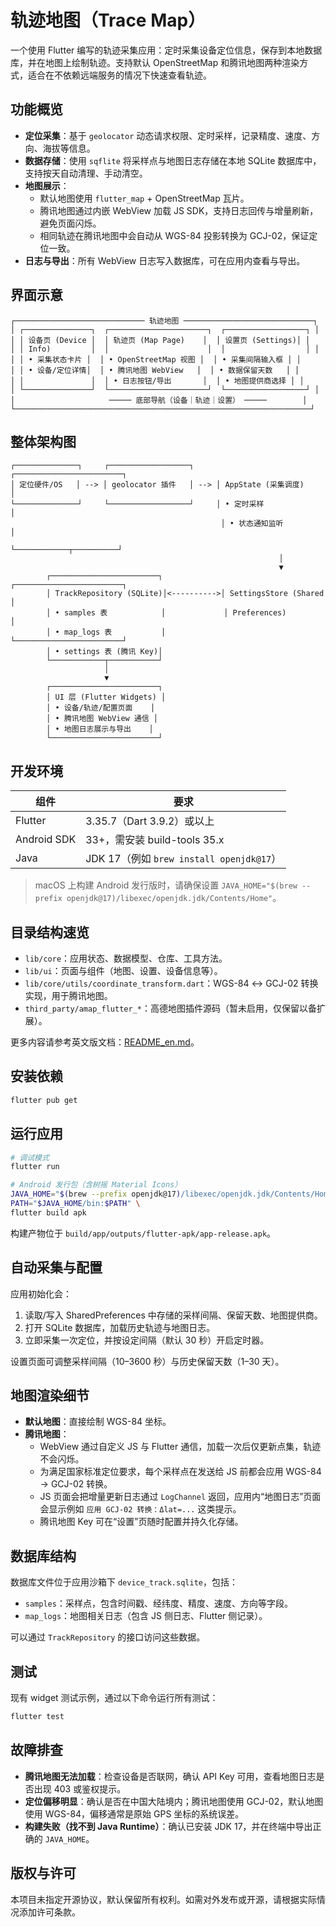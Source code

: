 # 轨迹地图（Trace Map）

一个使用 Flutter 编写的轨迹采集应用：定时采集设备定位信息，保存到本地数据库，并在地图上绘制轨迹。支持默认 OpenStreetMap 和腾讯地图两种渲染方式，适合在不依赖远端服务的情况下快速查看轨迹。

## 功能概览

- **定位采集**：基于 `geolocator` 动态请求权限、定时采样，记录精度、速度、方向、海拔等信息。
- **数据存储**：使用 `sqflite` 将采样点与地图日志存储在本地 SQLite 数据库中，支持按天自动清理、手动清空。
- **地图展示**：
  - 默认地图使用 `flutter_map` + OpenStreetMap 瓦片。
  - 腾讯地图通过内嵌 WebView 加载 JS SDK，支持日志回传与增量刷新，避免页面闪烁。
  - 相同轨迹在腾讯地图中会自动从 WGS-84 投影转换为 GCJ-02，保证定位一致。
- **日志与导出**：所有 WebView 日志写入数据库，可在应用内查看与导出。

## 界面示意

```text
┌───────────────────────────── 轨迹地图 ─────────────────────────────┐
│ ┌───────────────┐  ┌──────────────────────┐  ┌──────────────────┐ │
│ │ 设备页 (Device │  │ 轨迹页 (Map Page)    │  │ 设置页 (Settings)│ │
│ │ Info)         │  │                      │  │                  │ │
│ │ • 采集状态卡片 │  │ • OpenStreetMap 视图 │  │ • 采集间隔输入框 │ │
│ │ • 设备/定位详情│  │ • 腾讯地图 WebView   │  │ • 数据保留天数   │ │
│ │               │  │ • 日志按钮/导出       │  │ • 地图提供商选择 │ │
│ └───────────────┘  └──────────────────────┘  └──────────────────┘ │
│                     ───── 底部导航（设备｜轨迹｜设置） ─────        │
└──────────────────────────────────────────────────────────────────┘
```

## 整体架构图

```text
┌──────────────┐     ┌──────────────────┐     ┌────────────────────────┐
│ 定位硬件/OS   │ --> │ geolocator 插件   │ --> │ AppState (采集调度)      │
└──────────────┘     └──────────────────┘     │ • 定时采样             │
                                               │ • 状态通知监听         │
                                               └────────────┬──────────┘
                                                            │
                                                            ▼
        ┌────────────────────────┐             ┌────────────────────────┐
        │ TrackRepository (SQLite)│<---------->│ SettingsStore (Shared   │
        │ • samples 表            │             │ Preferences)            │
        │ • map_logs 表           │             └────────────────────────┘
        │ • settings 表 (腾讯 Key)│
        └────────────┬───────────┘
                     │
                     ▼
        ┌────────────────────────┐
        │ UI 层 (Flutter Widgets) │
        │ • 设备/轨迹/配置页面    │
        │ • 腾讯地图 WebView 通信 │
        │ • 地图日志展示与导出    │
        └────────────────────────┘
```

## 开发环境

| 组件 | 要求 |
| ---- | ---- |
| Flutter | 3.35.7（Dart 3.9.2）或以上 |
| Android SDK | 33+，需安装 build-tools 35.x |
| Java | JDK 17（例如 `brew install openjdk@17`） |

> macOS 上构建 Android 发行版时，请确保设置 `JAVA_HOME="$(brew --prefix openjdk@17)/libexec/openjdk.jdk/Contents/Home"`。

## 目录结构速览

- `lib/core`：应用状态、数据模型、仓库、工具方法。
- `lib/ui`：页面与组件（地图、设置、设备信息等）。
- `lib/core/utils/coordinate_transform.dart`：WGS-84 ↔︎ GCJ-02 转换实现，用于腾讯地图。
- `third_party/amap_flutter_*`：高德地图插件源码（暂未启用，仅保留以备扩展）。

更多内容请参考英文版文档：[README_en.md](README_en.md)。

## 安装依赖

```bash
flutter pub get
```

## 运行应用

```bash
# 调试模式
flutter run

# Android 发行包（含树摇 Material Icons）
JAVA_HOME="$(brew --prefix openjdk@17)/libexec/openjdk.jdk/Contents/Home" \
PATH="$JAVA_HOME/bin:$PATH" \
flutter build apk
```

构建产物位于 `build/app/outputs/flutter-apk/app-release.apk`。

## 自动采集与配置

应用初始化会：

1. 读取/写入 SharedPreferences 中存储的采样间隔、保留天数、地图提供商。
2. 打开 SQLite 数据库，加载历史轨迹与地图日志。
3. 立即采集一次定位，并按设定间隔（默认 30 秒）开启定时器。

设置页面可调整采样间隔（10–3600 秒）与历史保留天数（1–30 天）。

## 地图渲染细节

- **默认地图**：直接绘制 WGS-84 坐标。
- **腾讯地图**：
  - WebView 通过自定义 JS 与 Flutter 通信，加载一次后仅更新点集，轨迹不会闪烁。
  - 为满足国家标准定位要求，每个采样点在发送给 JS 前都会应用 WGS-84 → GCJ-02 转换。
  - JS 页面会把增量更新日志通过 `LogChannel` 返回，应用内“地图日志”页面会显示例如 `应用 GCJ-02 转换：Δlat=...` 这类提示。
  - 腾讯地图 Key 可在“设置”页随时配置并持久化存储。

## 数据库结构

数据库文件位于应用沙箱下 `device_track.sqlite`，包括：

- `samples`：采样点，包含时间戳、经纬度、精度、速度、方向等字段。
- `map_logs`：地图相关日志（包含 JS 侧日志、Flutter 侧记录）。

可以通过 `TrackRepository` 的接口访问这些数据。

## 测试

现有 widget 测试示例，通过以下命令运行所有测试：

```bash
flutter test
```

## 故障排查

- **腾讯地图无法加载**：检查设备是否联网，确认 API Key 可用，查看地图日志是否出现 403 或鉴权提示。
- **定位偏移明显**：确认是否在中国大陆境内；腾讯地图使用 GCJ-02，默认地图使用 WGS-84，偏移通常是原始 GPS 坐标的系统误差。
- **构建失败（找不到 Java Runtime）**：确认已安装 JDK 17，并在终端中导出正确的 `JAVA_HOME`。

## 版权与许可

本项目未指定开源协议，默认保留所有权利。如需对外发布或开源，请根据实际情况添加许可条款。

